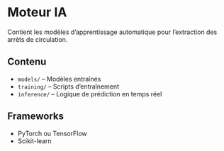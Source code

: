 # Moteur IA

Contient les modèles d’apprentissage automatique pour l’extraction des arrêts de circulation.

## Contenu
- `models/` – Modèles entraînés
- `training/` – Scripts d’entraînement
- `inference/` – Logique de prédiction en temps réel

## Frameworks
- PyTorch ou TensorFlow
- Scikit-learn
